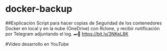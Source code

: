 # docker-backup
##Explicación
Script para hacer copias de Seguridad de los contenedores Docker en local y en la nube (OneDrive) con Rclone, y recibir notificación por Telegram adjuntando el log.
⏭📼 https://bit.ly/3NKeL8K

#Vídeo desarrollo en YouTube
